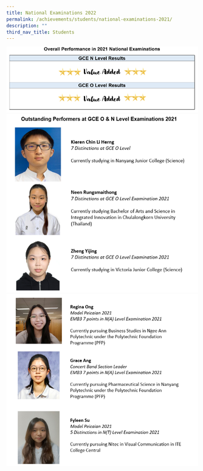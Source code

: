 ```yaml
---
title: National Examinations 2022
permalink: /achievements/students/national-examinations-2021/
description: ""
third_nav_title: Students
---
```

<img src="/images/ne1.png">
<img src="/images/ne2.png">
<img src="/images/ne3.png">